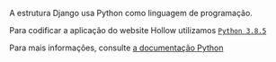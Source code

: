A estrutura Django usa Python como linguagem de programação.

Para codificar a aplicação do website Hollow utilizamos [`Python 3.8.5`](https://www.python.org/downloads/release/python-385/)

Para mais informações, consulte [a documentação Python](https://www.python.org/doc/)
